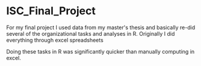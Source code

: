 # ISC_Final_Project

For my final project I used data from my master's thesis and basically re-did several of the organizational tasks and analyses in R.  Originally I did everything through excel spreadsheets

Doing these tasks in R was significantly quicker than manually computing in excel.  

